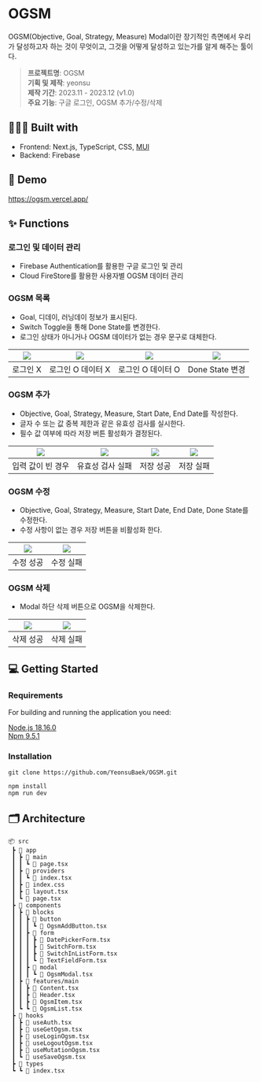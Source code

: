 # OGSM

OGSM(Objective, Goal, Strategy, Measure) Modal이란 장기적인 측면에서 우리가 달성하고자 하는 것이 무엇이고, 그것을 어떻게 달성하고 있는가를 알게 해주는 툴이다.

> **프로젝트명**: OGSM  
> **기획 및 제작**: yeonsu  
> **제작 기간**: 2023.11 - 2023.12 (v1.0)  
> **주요 기능**: 구글 로그인, OGSM 추가/수정/삭제

## 👩🏻‍💻 Built with

- Frontend: Next.js, TypeScript, CSS, [MUI](https://mui.com)
- Backend: Firebase

## 🚀 Demo

https://ogsm.vercel.app/

## ✨ Functions

### 로그인 및 데이터 관리

- Firebase Authentication를 활용한 구글 로그인 및 관리
- Cloud FireStore를 활용한 사용자별 OGSM 데이터 관리

### OGSM 목록

- Goal, 디데이, 러닝데이 정보가 표시된다.
- Switch Toggle을 통해 Done State를 변경한다.
- 로그인 상태가 아니거나 OGSM 데이터가 없는 경우 문구로 대체한다.

| ![](https://velog.velcdn.com/images/yeonsubaek/post/29517019-4451-40a9-9d8a-210cf59a5e70/image.png) | ![](https://velog.velcdn.com/images/yeonsubaek/post/682d5d5a-7d14-4bff-a22d-0140160981cd/image.png) | ![](https://velog.velcdn.com/images/yeonsubaek/post/6f9576e7-9a7f-4526-87b2-336a29b5d079/image.png) | ![](https://velog.velcdn.com/images/yeonsubaek/post/2ee92d38-c1a4-48b0-ba5b-7a3460b8d1a1/image.png) |
| --------------------------------------------------------------------------------------------------- | --------------------------------------------------------------------------------------------------- | --------------------------------------------------------------------------------------------------- | --------------------------------------------------------------------------------------------------- |
| 로그인 X                                                                                            | 로그인 O 데이터 X                                                                                   | 로그인 O 데이터 O                                                                                   | Done State 변경                                                                                     |

### OGSM 추가

- Objective, Goal, Strategy, Measure, Start Date, End Date를 작성한다.
- 글자 수 또는 값 중복 제한과 같은 유효성 검사를 실시한다.
- 필수 값 여부에 따라 저장 버튼 활성화가 결정된다.

| ![](https://velog.velcdn.com/images/yeonsubaek/post/56b6cf2a-5f56-4b36-b152-3c726091142d/image.png) | ![](https://velog.velcdn.com/images/yeonsubaek/post/c2ec3441-2238-408a-a181-7a8942ac7447/image.png) | ![](https://velog.velcdn.com/images/yeonsubaek/post/283935f0-073c-4036-b304-6f35c49f9696/image.png) | ![](https://velog.velcdn.com/images/yeonsubaek/post/0422ccd8-b46a-4c24-a748-22306c5bba81/image.png) |
| --------------------------------------------------------------------------------------------------- | --------------------------------------------------------------------------------------------------- | --------------------------------------------------------------------------------------------------- | --------------------------------------------------------------------------------------------------- |
| 입력 값이 빈 경우                                                                                   | 유효성 검사 실패                                                                                    | 저장 성공                                                                                           | 저장 실패                                                                                           |

### OGSM 수정

- Objective, Goal, Strategy, Measure, Start Date, End Date, Done State를 수정한다.
- 수정 사항이 없는 경우 저장 버튼을 비활성화 한다.

| ![](https://velog.velcdn.com/images/yeonsubaek/post/0e212ba1-fe7a-4f43-ac4f-79b7b39690a5/image.png) | ![](https://velog.velcdn.com/images/yeonsubaek/post/f5c38214-9893-4daa-ba00-818cf97300d3/image.png) |
| --------------------------------------------------------------------------------------------------- | --------------------------------------------------------------------------------------------------- |
| 수정 성공                                                                                           | 수정 실패                                                                                           |

### OGSM 삭제

- Modal 하단 삭제 버튼으로 OGSM을 삭제한다.

| ![](https://velog.velcdn.com/images/yeonsubaek/post/dd59f25b-650c-4083-90e2-ff0bb6272962/image.png) | ![](https://velog.velcdn.com/images/yeonsubaek/post/12d022f1-248e-4eae-812c-e451e1e5f87f/image.png) |
| --------------------------------------------------------------------------------------------------- | --------------------------------------------------------------------------------------------------- |
| 삭제 성공                                                                                           | 삭제 실패                                                                                           |

## 💻 Getting Started

### Requirements

For building and running the application you need:

[Node.js 18.16.0](https://nodejs.org/ca/blog/release/v18.16.0)  
[Npm 9.5.1](https://www.npmjs.com/package/npm/v/9.5.1)

### Installation

```
git clone https://github.com/YeonsuBaek/OGSM.git

npm install
npm run dev
```

## 🗂 Architecture

```
📦 src
 ┣ 📂 app
 ┃ ┣ 📂 main
 ┃ ┃ ┗ 📄 page.tsx
 ┃ ┣ 📂 providers
 ┃ ┃ ┗ 📄 index.tsx
 ┃ ┣ 📄 index.css
 ┃ ┣ 📄 layout.tsx
 ┃ ┗ 📄 page.tsx
 ┣ 📂 components
 ┃ ┣ 📂 blocks
 ┃ ┃ ┣ 📂 button
 ┃ ┃ ┃ ┗ 📄 OgsmAddButton.tsx
 ┃ ┃ ┣ 📂 form
 ┃ ┃ ┃ ┣ 📄 DatePickerForm.tsx
 ┃ ┃ ┃ ┣ 📄 SwitchForm.tsx
 ┃ ┃ ┃ ┣ 📄 SwitchInListForm.tsx
 ┃ ┃ ┃ ┗ 📄 TextFieldForm.tsx
 ┃ ┃ ┣ 📂 modal
 ┃ ┃ ┃ ┗ 📄 OgsmModal.tsx
 ┃ ┣ 📂 features/main
 ┃ ┃ ┣ 📄 Content.tsx
 ┃ ┃ ┣ 📄 Header.tsx
 ┃ ┃ ┣ 📄 OgsmItem.tsx
 ┃ ┗ ┗ 📄 OgsmList.tsx
 ┣ 📂 hooks
 ┃ ┣ 📄 useAuth.tsx
 ┃ ┣ 📄 useGetOgsm.tsx
 ┃ ┣ 📄 useLoginOgsm.tsx
 ┃ ┣ 📄 useLogoutOgsm.tsx
 ┃ ┣ 📄 useMutationOgsm.tsx
 ┃ ┗ 📄 useSaveOgsm.tsx
 ┣ 📂 types
 ┗ ┗ 📄 index.tsx
```
